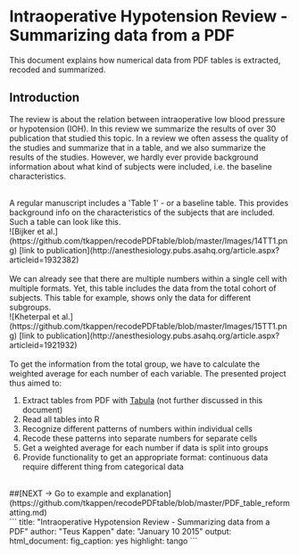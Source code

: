 Intraoperative Hypotension Review - Summarizing data from a PDF
===============================================================


This document explains how numerical data from PDF tables is extracted, recoded and
summarized.

## Introduction

The review is about the relation between intraoperative low blood pressure or hypotension (IOH).
In this review we summarize the results of over 30 publication that studied this topic.
In a review we often assess the quality of the studies and summarize that in a table, 
and we also summarize the results of the studies. However, we hardly ever 
provide background information about what kind of subjects were included, i.e. the baseline
characteristics.

<br />
A regular manuscript includes a 'Table 1' - or a baseline table.
This provides background info on the characteristics of the subjects that are included.
Such a table can look like this.   
<br />
![Bijker et al.](https://github.com/tkappen/recodePDFtable/blob/master/Images/14TT1.png)
[link to publication](http://anesthesiology.pubs.asahq.org/article.aspx?articleid=1932382)
<br/>
<br />
We can already see that there are multiple numbers within a single cell with multiple formats.
Yet, this table includes the data from the total cohort of subjects.
This table for example, shows only the data for different subgroups.  
<br />
![Kheterpal et al.](https://github.com/tkappen/recodePDFtable/blob/master/Images/15TT1.png)
[link to publication](http://anesthesiology.pubs.asahq.org/article.aspx?articleid=1921932)
<br />
<br />
To get the information from the total group, we have to calculate the weighted average 
for each number of each variable. 
The presented project thus aimed to:

1. Extract tables from PDF with [Tabula](https://github.com/tabulapdf/tabula) (not further discussed in this document)
2. Read all tables into R
3. Recognize different patterns of numbers within individual cells
4. Recode these patterns into separate numbers for separate cells
5. Get a weighted average for each number if data is split into groups
6. Provide functionality to get an appropriate format: continuous data require different thing from categorical data

<br />
##[NEXT -> Go to example and explanation](https://github.com/tkappen/recodePDFtable/blob/master/PDF_table_reformatting.md)

<br />
```
title: "Intraoperative Hypotension Review - Summarizing data from a PDF"
author: "Teus Kappen"
date: "January 10 2015"
output: 
  html_document: 
    fig_caption: yes
    highlight: tango
```
